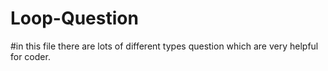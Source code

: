 # Loop-Question
#in this file there are lots  of different types question which are very helpful for coder.
